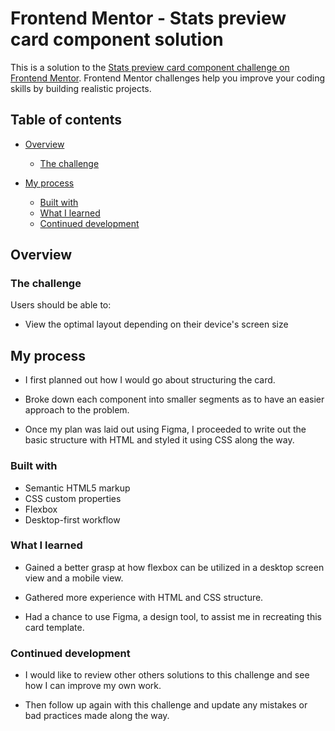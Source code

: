 # Frontend Mentor - Stats preview card component solution

This is a solution to the [Stats preview card component challenge on Frontend Mentor](https://www.frontendmentor.io/challenges/3column-preview-card-component-pH92eAR2-). Frontend Mentor challenges help you improve your coding skills by building realistic projects.

## Table of contents

- [Overview](#overview)

  - [The challenge](#the-challenge)

- [My process](#my-process)
  - [Built with](#built-with)
  - [What I learned](#what-i-learned)
  - [Continued development](#continued-development)

## Overview

### The challenge

Users should be able to:

- View the optimal layout depending on their device's screen size

## My process

- I first planned out how I would go about structuring the card.

- Broke down each component into smaller segments as to have an easier approach to the problem.

- Once my plan was laid out using Figma, I proceeded to write out the basic structure with HTML and
  styled it using CSS along the way.

### Built with

- Semantic HTML5 markup
- CSS custom properties
- Flexbox
- Desktop-first workflow

### What I learned

- Gained a better grasp at how flexbox can be utilized in a desktop screen view and a mobile view.

- Gathered more experience with HTML and CSS structure.

- Had a chance to use Figma, a design tool, to assist me in recreating this card template.

### Continued development

- I would like to review other others solutions to this challenge and see how I can improve my own work.

- Then follow up again with this challenge and update any mistakes or bad practices made along the way.
